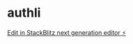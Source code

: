 # authli

[Edit in StackBlitz next generation editor ⚡️](https://stackblitz.com/~/github.com/mkanasani/authli)
